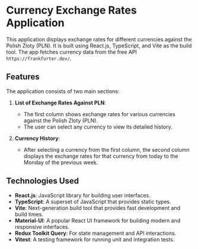# Currency Exchange Rates Application

This application displays exchange rates for different currencies against the Polish Zloty (PLN). It is built using React.js, TypeScript, and Vite as the build tool. The app fetches currency data from the free API `https://frankfurter.dev/`.

## Features

The application consists of two main sections:

1. **List of Exchange Rates Against PLN**:
   - The first column shows exchange rates for various currencies against the Polish Zloty (PLN).
   - The user can select any currency to view its detailed history.

2. **Currency History**:
   - After selecting a currency from the first column, the second column displays the exchange rates for that currency from today to the Monday of the previous week.

## Technologies Used

- **React.js**: JavaScript library for building user interfaces.
- **TypeScript**: A superset of JavaScript that provides static types.
- **Vite**: Next-generation build tool that provides fast development and build times.
- **Material-UI**: A popular React UI framework for building modern and responsive interfaces.
- **Redux Toolkit Query**: For state management and API interactions.
- **Vitest**: A testing framework for running unit and integration tests.
